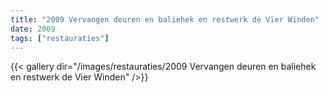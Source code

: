 ```yaml
---
title: "2009 Vervangen deuren en baliehek en restwerk de Vier Winden"
date: 2009
tags: ["restauraties"]
---
```


{{< gallery dir="/images/restauraties/2009 Vervangen deuren en baliehek en restwerk de Vier Winden" />}}
